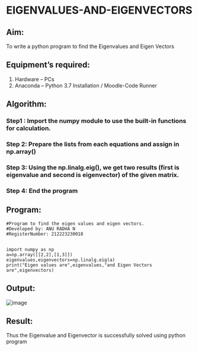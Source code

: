 # EIGENVALUES-AND-EIGENVECTORS
## Aim:
To write a python program to find the Eigenvalues and Eigen Vectors
## Equipment’s required:
1. 	Hardware – PCs
2. 	Anaconda – Python 3.7 Installation / Moodle-Code Runner
## Algorithm:
### Step1 : Import the numpy module to use the built-in functions for calculation.
### Step 2: Prepare the lists from each equations and assign in np.array()
### Step 3: Using the np.linalg.eig(),  we get two results (first is eigenvalue and second is eigenvector) of the given matrix.
### Step 4: End the program
## Program:
```
#Program to find the eigen values and eigen vectors.
#Developed by: ANU RADHA N
#RegisterNumber: 212223230018


import numpy as np
a=np.array([[2,2],[1,3]])
eigenvalues,eigenvectors=np.linalg.eig(a)
print("Eigen values are",eigenvalues,"and Eigen Vectors are",eigenvectors)
```
## Output:
![image](https://github.com/ANU23000217/EIGENVALUES-AND-EIGENVECTORS/assets/139117108/344f1824-621c-4dad-a8e1-e7a0e195ae0c)

## Result:
Thus the Eigenvalue and Eigenvector is successfully solved using python program

